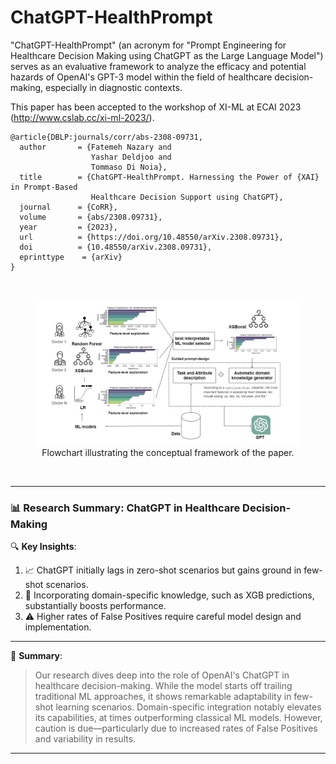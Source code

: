 # ChatGPT-HealthPrompt
"ChatGPT-HealthPrompt" (an acronym for "Prompt Engineering for Healthcare Decision Making using ChatGPT as the Large Language Model") serves as an evaluative framework to analyze the efficacy and potential hazards of OpenAI's GPT-3 model within the field of healthcare decision-making, especially in diagnostic contexts.

This paper has been accepted to the workshop of XI-ML at ECAI 2023 (http://www.cslab.cc/xi-ml-2023/).
```
@article{DBLP:journals/corr/abs-2308-09731,
  author       = {Fatemeh Nazary and
                  Yashar Deldjoo and
                  Tommaso Di Noia},
  title        = {ChatGPT-HealthPrompt. Harnessing the Power of {XAI} in Prompt-Based
                  Healthcare Decision Support using ChatGPT},
  journal      = {CoRR},
  volume       = {abs/2308.09731},
  year         = {2023},
  url          = {https://doi.org/10.48550/arXiv.2308.09731},
  doi          = {10.48550/arXiv.2308.09731},
  eprinttype    = {arXiv}
}
```
</br>

<div align="center">
  <figure>
    <img src="Screenshot 2023-09-14 172603.png" width="450"/>
    <figcaption style="text-align: center;">Flowchart illustrating the conceptual framework of the paper.</figcaption>
  </figure>
</div>

</br>

---
### 📊 **Research Summary: ChatGPT in Healthcare Decision-Making**

🔍 **Key Insights**:

1. 📈 ChatGPT initially lags in zero-shot scenarios but gains ground in few-shot scenarios.
2. 🧠 Incorporating domain-specific knowledge, such as XGB predictions, substantially boosts performance.
3. ⚠️ Higher rates of False Positives require careful model design and implementation.

---

🌟 **Summary**: 
> Our research dives deep into the role of OpenAI's ChatGPT in healthcare decision-making. While the model starts off trailing traditional ML approaches, it shows remarkable adaptability in few-shot learning scenarios. Domain-specific integration notably elevates its capabilities, at times outperforming classical ML models. However, caution is due—particularly due to increased rates of False Positives and variability in results.
---

